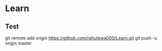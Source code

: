 # Learn
## Test
git remote add origin https://github.com/rahutewa000/Learn.git
git push -u origin master


